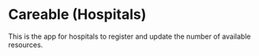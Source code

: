 # Careable (Hospitals)

This is the app for hospitals to register and update the number of available resources.
